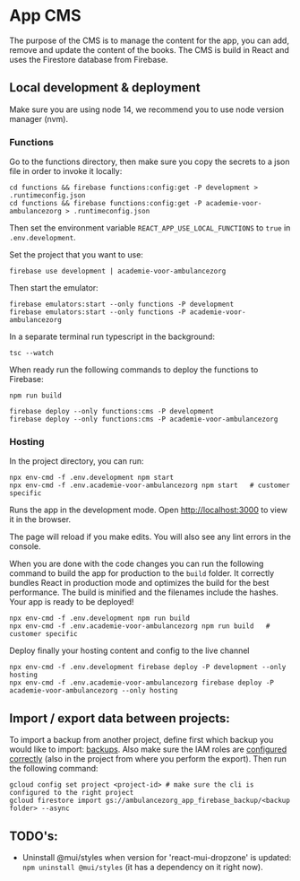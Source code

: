 # App CMS

The purpose of the CMS is to manage the content for the app, you can add, remove and update the content of the books. 
The CMS is build in React and uses the Firestore database from Firebase.

## Local development & deployment

Make sure you are using node 14, we recommend you to use node version manager (nvm).

### Functions

Go to the functions directory, then make sure you copy the secrets to a json file in order to invoke it locally: 

    cd functions && firebase functions:config:get -P development > .runtimeconfig.json
    cd functions && firebase functions:config:get -P academie-voor-ambulancezorg > .runtimeconfig.json

Then set the environment variable `REACT_APP_USE_LOCAL_FUNCTIONS` to `true` in `.env.development`.

Set the project that you want to use:

    firebase use development | academie-voor-ambulancezorg

Then start the emulator:

    firebase emulators:start --only functions -P development
    firebase emulators:start --only functions -P academie-voor-ambulancezorg

In a separate terminal run typescript in the background:

    tsc --watch

When ready run the following commands to deploy the functions to Firebase:

    npm run build

    firebase deploy --only functions:cms -P development
    firebase deploy --only functions:cms -P academie-voor-ambulancezorg

### Hosting

In the project directory, you can run:

    npx env-cmd -f .env.development npm start
    npx env-cmd -f .env.academie-voor-ambulancezorg npm start   # customer specific

Runs the app in the development mode.
Open [http://localhost:3000](http://localhost:3000) to view it in the browser.

The page will reload if you make edits.
You will also see any lint errors in the console.

When you are done with the code changes you can run the following command to build the app for production to the `build` folder.
It correctly bundles React in production mode and optimizes the build for the best performance.
The build is minified and the filenames include the hashes.
Your app is ready to be deployed!

    npx env-cmd -f .env.development npm run build
    npx env-cmd -f .env.academie-voor-ambulancezorg npm run build   # customer specific

Deploy finally your hosting content and config to the live channel

    npx env-cmd -f .env.development firebase deploy -P development --only hosting
    npx env-cmd -f .env.academie-voor-ambulancezorg firebase deploy -P academie-voor-ambulancezorg --only hosting

## Import / export data between projects:

To import a backup from another project, define first which backup you would like to import: [backups](https://console.cloud.google.com/storage/browser?project=ambulancezorg-app&prefix=).
Also make sure the IAM roles are [configured correctly](https://firebase.google.com/docs/firestore/manage-data/move-data) (also in the project from where you perform the export).
Then run the following command:

    gcloud config set project <project-id> # make sure the cli is configured to the right project
    gcloud firestore import gs://ambulancezorg_app_firebase_backup/<backup folder> --async

## TODO's:

- Uninstall @mui/styles when version for 'react-mui-dropzone' is updated: `npm uninstall @mui/styles` (it has a dependency on it right now).